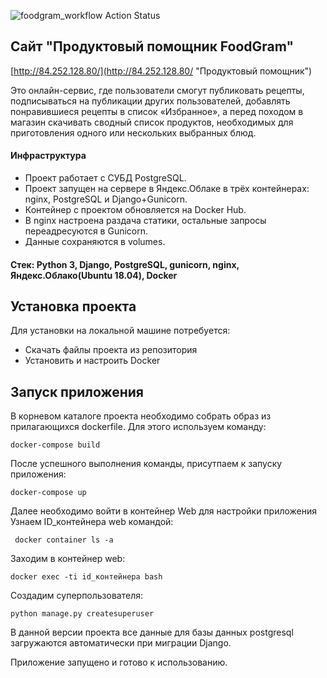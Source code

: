 ![foodgram_workflow Action Status](https://github.com/DariaKalinichenko/foodgram-project/workflows/foodgram_workflow/badge.svg)

## Сайт "Продуктовый помощник FoodGram"


[http://84.252.128.80/](http://84.252.128.80/ "Продуктовый помощник")

Это онлайн-сервис, где пользователи смогут публиковать рецепты, подписываться на публикации других пользователей, добавлять понравившиеся рецепты в список «Избранное», а перед походом в магазин скачивать сводный список продуктов, необходимых для приготовления одного или нескольких выбранных блюд.

#### Инфраструктура
* Проект работает с СУБД PostgreSQL.
* Проект запущен на сервере в Яндекс.Облаке в трёх контейнерах: nginx, PostgreSQL и Django+Gunicorn.
* Контейнер с проектом обновляется на Docker Hub.
* В nginx настроена раздача статики, остальные запросы переадресуются в Gunicorn.
* Данные сохраняются в volumes.

#### Стек: Python 3, Django, PostgreSQL, gunicorn, nginx, Яндекс.Облако(Ubuntu 18.04), Docker

## Установка проекта
Для установки на локальной машине потребуется:
* Скачать файлы проекта из репозитория
* Установить и настроить Docker

## Запуск приложения
В корневом каталоге проекта необходимо собрать образ из прилагающихся dockerfile.
Для этого используем команду:
````
docker-compose build
````
После успешного выполнения команды, присутпаем к запуску приложения:
````
docker-compose up
````
Далее необходимо войти в контейнер Web для настройки приложения
Узнаем ID_контейнера web командой:
````
 docker container ls -a
````
Заходим в контейнер web:
````
docker exec -ti id_контейнера bash
````

Создадим суперпользователя:
````
python manage.py createsuperuser
````

В данной версии проекта все данные для базы данных postgresql загружаются автоматически при миграции Django.

Приложение запущено и готово к использованию.
